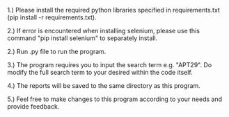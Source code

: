 1.) Please install the required python libraries specified in requirements.txt (pip install -r requirements.txt).

2.) If error is encountered when installing selenium, please use this command "pip install selenium" to separately install.

2.) Run .py file to run the program.

3.) The program requires you to input the search term e.g. "APT29". Do modify the full search term to your desired within the code itself. 

4.) The reports will be saved to the same directory as this program.

5.) Feel free to make changes to this program according to your needs and provide feedback.
